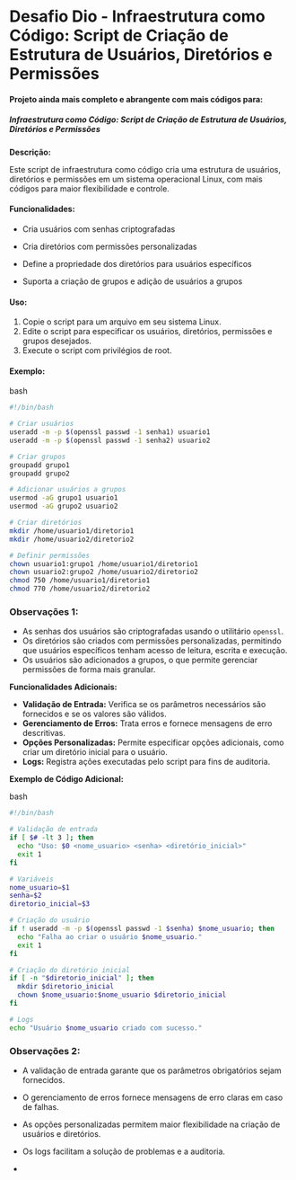 

# Desafio Dio - Infraestrutura como Código: Script de Criação de Estrutura de Usuários, Diretórios e Permissões



####     Projeto ainda mais completo e abrangente com mais códigos para: 

##### Infraestrutura como Código: Script de Criação de Estrutura de Usuários, Diretórios e Permissões



**Descrição:**

Este script de infraestrutura como código cria uma estrutura de usuários, diretórios e permissões em um sistema operacional Linux, com mais códigos para maior flexibilidade e controle.



#### **Funcionalidades:**

- Cria usuários com senhas criptografadas

- Cria diretórios com permissões personalizadas

- Define a propriedade dos diretórios para usuários específicos

- Suporta a criação de grupos e adição de usuários a grupos

  

#### **Uso:**

1. Copie o script para um arquivo em seu sistema Linux.
2. Edite o script para especificar os usuários, diretórios, permissões e grupos desejados.
3. Execute o script com privilégios de root.



#### **Exemplo:**

bash



```bash
#!/bin/bash

# Criar usuários
useradd -m -p $(openssl passwd -1 senha1) usuario1
useradd -m -p $(openssl passwd -1 senha2) usuario2

# Criar grupos
groupadd grupo1
groupadd grupo2

# Adicionar usuários a grupos
usermod -aG grupo1 usuario1
usermod -aG grupo2 usuario2

# Criar diretórios
mkdir /home/usuario1/diretorio1
mkdir /home/usuario2/diretorio2

# Definir permissões
chown usuario1:grupo1 /home/usuario1/diretorio1
chown usuario2:grupo2 /home/usuario2/diretorio2
chmod 750 /home/usuario1/diretorio1
chmod 770 /home/usuario2/diretorio2
```



### **Observações 1:**



- As senhas dos usuários são criptografadas usando o utilitário `openssl`.
- Os diretórios são criados com permissões personalizadas, permitindo que usuários específicos tenham acesso de leitura, escrita e execução.
- Os usuários são adicionados a grupos, o que permite gerenciar permissões de forma mais granular.





**Funcionalidades Adicionais:**

- **Validação de Entrada:** Verifica se os parâmetros necessários são fornecidos e se os valores são válidos.
- **Gerenciamento de Erros:** Trata erros e fornece mensagens de erro descritivas.
- **Opções Personalizadas:** Permite especificar opções adicionais, como criar um diretório inicial para o usuário.
- **Logs:** Registra ações executadas pelo script para fins de auditoria.

**Exemplo de Código Adicional:**

bash



```bash
#!/bin/bash

# Validação de entrada
if [ $# -lt 3 ]; then
  echo "Uso: $0 <nome_usuario> <senha> <diretório_inicial>"
  exit 1
fi

# Variáveis
nome_usuario=$1
senha=$2
diretorio_inicial=$3

# Criação do usuário
if ! useradd -m -p $(openssl passwd -1 $senha) $nome_usuario; then
  echo "Falha ao criar o usuário $nome_usuario."
  exit 1
fi

# Criação do diretório inicial
if [ -n "$diretorio_inicial" ]; then
  mkdir $diretorio_inicial
  chown $nome_usuario:$nome_usuario $diretorio_inicial
fi

# Logs
echo "Usuário $nome_usuario criado com sucesso."
```



### **Observações 2:**

- A validação de entrada garante que os parâmetros obrigatórios sejam fornecidos.
- O gerenciamento de erros fornece mensagens de erro claras em caso de falhas.
- As opções personalizadas permitem maior flexibilidade na criação de usuários e diretórios.
- Os logs facilitam a solução de problemas e a auditoria.

- 
